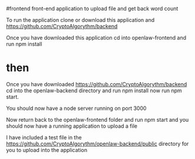 #frontend
front-end application to upload file and get back word count

To run the application clone or download this application and https://github.com/CryptoAlgorythm/backend

Once you have downloaded this application cd into openlaw-frontend and run npm install

# then

Once you have downloaded https://github.com/CryptoAlgorythm/backend cd into the openlaw-backend directory and run npm install
now run npm start.

You should now have a node server running on port 3000

Now return back to the openlaw-frontend folder and run npm start and you should now have a running application to upload a file

I have included a test file in the https://github.com/CryptoAlgorythm/openlaw-backend/public directory for you to upload into the application

